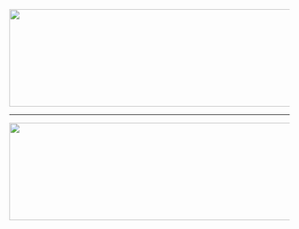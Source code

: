 <!--a href="https://github.com/mateus-aleixo">
  <img height=175 width=420 align="center" src="https://github-readme-stats.vercel.app/api?username=mateus-aleixo&show_icons=true&theme=tokyonight&bg_color=00000000" />
</a>
<a href="https://github.com/mateus-aleixo">
  <img height=175 width=420 align="center" src="https://github-readme-stats.vercel.app/api/top-langs?username=mateus-aleixo&size_weight=0.5&count_weight=0.5&layout=compact&theme=tokyonight&bg_color=00000000&langs_count=8&card_width=320" />
</a>

--->
<a href="https://github.com/mateus-aleixo">
  <img height=175 width=840 align="center" src="https://github-readme-stats.vercel.app/api/wakatime?username=mateusaleixo&layout=compact&theme=tokyonight&bg_color=00000000" />
</a>

---

<a href="https://github.com/mateus-aleixo">
  <img height=175 width=840 align="center" src="https://quotes-github-readme.vercel.app/api?type=horizontal&theme=tokyonight" />
</a>
